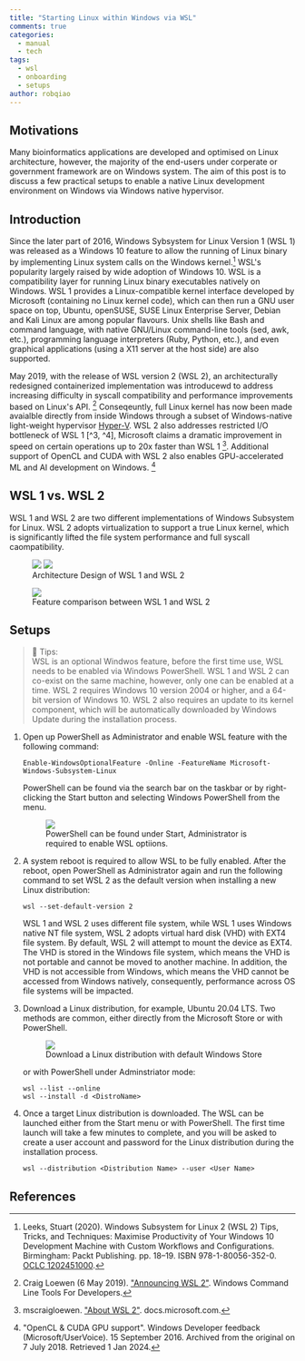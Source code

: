 ```yaml
---
title: "Starting Linux within Windows via WSL"
comments: true
categories:
  - manual
  - tech
tags:
  - wsl
  - onboarding
  - setups
author: robqiao
---
```


## Motivations
Many bioinformatics applications are developed and optimised on Linux architecture, however, the majority of the end-users under corperate or government framework are on Windows system. The aim of this post is to discuss a few practical setups to enable a native Linux development environment on Windows via Windows native hypervisor.

## Introduction
Since the later part of 2016, Windows Sybsystem for Linux Version 1 (WSL 1) was released as a Windows 10 feature to allow the running of Linux binary by implementing Linux system calls on the Windows kernel.[^1] WSL's popularity largely raised by wide adoption of Windows 10. WSL is a compatibility layer for running Linux binary executables natively on Windows. WSL 1 provides a Linux-compatible kernel interface developed by Microsoft (containing no Linux kernel code), which can then run a GNU user space on top, Ubuntu, openSUSE, SUSE Linux Enterprise Server, Debian and Kali Linux are among popular flavours. Unix shells like Bash and command language, with native GNU/Linux command-line tools (sed, awk, etc.), programming language interpreters (Ruby, Python, etc.), and even graphical applications (using a X11 server at the host side) are also supported.

May 2019, with the release of WSL version 2 (WSL 2), an architecturally redesigned containerized implementation was introducewd to address increasing difficulty in syscall compatibility and performance improvements based on Linux's API. [^2] Conseqeuntly, full Linux kernel has now been made avaialble directly from inside Windows through a subset of Windows-native light-weight hypervisor [Hyper-V](https://learn.microsoft.com/en-us/virtualization/hyper-v-on-windows/about/). WSL 2 also addresses restricted I/O bottleneck of WSL 1 [^3, ^4], Microsoft claims a dramatic improvement in speed on certain operations up to 20x faster than WSL 1 [^5]. Additional support of OpenCL and CUDA with WSL 2 also enables GPU-accelerated ML and AI development on Windows. [^6]

## WSL 1 vs. WSL 2
WSL 1 and WSL 2 are two different implementations of Windows Subsystem for Linux. WSL 2 adopts virtualization to support a true Linux kernel, which is significantly lifted the file system performance and full syscall caompatibility.

<figure class="half">
    <a href="/NSWHP-Bioinfo-GroupPage/assets/images/posts/Windows-Subsystem-for-Linux-v1-architecture.png"><img src="/NSWHP-Bioinfo-GroupPage/assets/images/posts/Windows-Subsystem-for-Linux-v1-architecture.png"></a>
    <a href="/NSWHP-Bioinfo-GroupPage/assets/images/posts/Windows-Subsystem-for-Linux-v2-architecture.png"><img src="/NSWHP-Bioinfo-GroupPage/assets/images/posts/Windows-Subsystem-for-Linux-v2-architecture.png"></a>
    <figcaption>Architecture Design of WSL 1 and WSL 2</figcaption>
</figure>

<figure>
	<a href="/NSWHP-Bioinfo-GroupPage/assets/images/posts/wsl-ps-3.png"><img src="/NSWHP-Bioinfo-GroupPage/assets/images/posts/wsl-ps-3.png"></a>
	<figcaption>Feature comparison between WSL 1 and WSL 2</figcaption>
</figure>

## Setups
> :flashlight: Tips:\
WSL is an optional Windwos feature, before the first time use, WSL needs to be enabled via Windows PowerShell. WSL 1 and WSL 2 can co-exist on the same machine, however, only one can be enabled at a time. WSL 2 requires Windows 10 version 2004 or higher, and a 64-bit version of Windows 10. WSL 2 also requires an update to its kernel component, which will be automatically downloaded by Windows Update during the installation process.


1. Open up PowerShell as Administrator and enable WSL feature with the following command:
    ```
    Enable-WindowsOptionalFeature -Online -FeatureName Microsoft-Windows-Subsystem-Linux
    ```
    PowerShell can be found via the search bar on the taskbar or by right-clicking the Start button and selecting Windows PowerShell from the menu.
    <figure>
	    <a href="/NSWHP-Bioinfo-GroupPage/assets/images/posts/wsl-ps.png"><img src="/NSWHP-Bioinfo-GroupPage/assets/images/posts/wsl-ps.png"></a>
	    <figcaption>PowerShell can be found under Start, Administrator is required to enable WSL optiions.</figcaption>
    </figure>

1. A system reboot is required to allow WSL to be fully enabled. After the reboot, open PowerShell as Administrator again and run the following command to set WSL 2 as the default version when installing a new Linux distribution:
    ```
    wsl --set-default-version 2
    ```
    WSL 1 and WSL 2 uses different file system, while WSL 1 uses Windows native NT file system, WSL 2 adopts virtual hard disk (VHD) with EXT4 file system. By default, WSL 2 will attempt to mount the device as EXT4. The VHD is stored in the Windows file system, which means the VHD is not portable and cannot be moved to another machine. In addition, the VHD is not accessible from Windows, which means the VHD cannot be accessed from Windows natively, consequently, performance across OS file systems will be impacted.


1. Download a Linux distribution, for example, Ubuntu 20.04 LTS. Two methods are common, either directly from the Microsoft Store or with PowerShell.
    <figure>
	    <a href="/NSWHP-Bioinfo-GroupPage/assets/images/posts/wsl-ps-2.png"><img src="/NSWHP-Bioinfo-GroupPage/assets/images/posts/wsl-ps-2.png"></a>
	    <figcaption>Download a Linux distribution with default Windows Store</figcaption>
    </figure>
    or with PowerShell under Adminstriator mode:

    ```
    wsl --list --online
    wsl --install -d <DistroName>
    ```

1. Once a target Linux distribution is downloaded. The WSL can be launched either from the Start menu or with PowerShell. The first time launch will take a few minutes to complete, and you will be asked to create a user account and password for the Linux distribution during the installation process.
    ```
    wsl --distribution <Distribution Name> --user <User Name>
    ```

## __References__
[^1]: Leeks, Stuart (2020). Windows Subsystem for Linux 2 (WSL 2) Tips, Tricks, and Techniques: Maximise Productivity of Your Windows 10 Development Machine with Custom Workflows and Configurations. Birmingham: Packt Publishing. pp. 18–19. ISBN 978-1-80056-352-0. [OCLC 1202451000](https://www.worldcat.org/oclc/1202451000).

[^2]: Craig Loewen (6 May 2019). ["Announcing WSL 2"](https://devblogs.microsoft.com/commandline/announcing-wsl-2/). Windows Command Line Tools For Developers.

[^3]: Larabel, Michael (12 October 2018). ["A Look At The Windows 10 October 2018 Update Performance With WSL"](https://www.phoronix.com/scan.php?page=article&item=windows10-okt-wsl&num=1). Phoronix.

[^4]: Larabel, Michael (5 November 2018). ["The WSL Improvements In The Windows 10 October 2018 Update"]
(https://www.phoronix.com/scan.php?page=news_item&px=WSL-Improvements-Win10-Oct-2018). Phoronix.

[^5]: mscraigloewen. ["About WSL 2"](https://docs.microsoft.com/en-us/windows/wsl/wsl2-about). docs.microsoft.com.

[^6]: "OpenCL & CUDA GPU support". Windows Developer feedback (Microsoft/UserVoice). 15 September 2016. Archived from the original on 7 July 2018. Retrieved 1 Jan 2024.